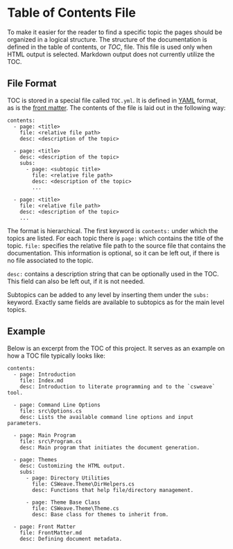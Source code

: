 ﻿# Table of Contents File

To make it easier for the reader to find a specific topic the pages should 
be organized in a logical structure. The structure of the documentation is 
defined in the table of contents, or _TOC_, file. This file is used only when 
HTML output is selected. Markdown output  does not currently utilize the TOC.

## File Format

TOC is stored in a special file called `TOC.yml`. It is defined in [YAML](http://yaml.org/) 
format, as is the [front matter](FrontMatter.html). The contents of the file
is laid out in the following way:

    contents:
      - page: <title>
        file: <relative file path>
        desc: <description of the topic>

      - page: <title>
        desc: <description of the topic>
        subs:
          - page: <subtopic title>
            file: <relative file path>
            desc: <description of the topic>
            ...

      - page: <title>
        file: <relative file path>
        desc: <description of the topic>
        ...

The format is hierarchical. The first keyword is `contents:` under which the 
topics are listed. For each topic there is `page:` which contains the title
of the topic. `file:` specifies the relative file path to the source file
that contains the documentation. This information is optional, so it can be 
left out, if there is no file associated to the topic.

`desc:` contains a description string that can be optionally used in the
TOC. This field can also be left out, if it is not needed.

Subtopics can be added to any level by inserting them under the `subs:` keyword.
Exactly same fields are available to subtopics as for the main level topics.

## Example

Below is an excerpt from the TOC of this project. It serves as an example on
how a TOC file typically looks like:

    contents:
      - page: Introduction
        file: Index.md
        desc: Introduction to literate programming and to the `csweave` tool.

      - page: Command Line Options
        file: src\Options.cs
        desc: Lists the available command line options and input parameters.

      - page: Main Program
        file: src\Program.cs
        desc: Main program that initiates the document generation.

      - page: Themes
        desc: Customizing the HTML output.
        subs:
          - page: Directory Utilities
            file: CSWeave.Theme\DirHelpers.cs
            desc: Functions that help file/directory management.

          - page: Theme Base Class
            file: CSWeave.Theme\Theme.cs
            desc: Base class for themes to inherit from.

      - page: Front Matter
        file: FrontMatter.md
        desc: Defining document metadata.
